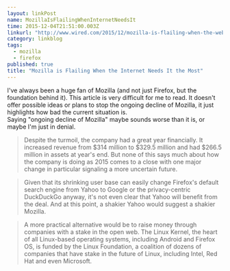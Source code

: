 ```yaml
---
layout: linkPost
name: MozillaIsFlailingWhenInternetNeedsIt
time: 2015-12-04T21:51:00.003Z
linkurl: "http://www.wired.com/2015/12/mozilla-is-flailing-when-the-web-needs-it-the-most/"
category: linkblog
tags: 
  - mozilla
  - firefox
published: true
title: "Mozilla is Flailing When the Internet Needs It the Most"
---
```


I've always been a huge fan of Mozilla (and not just Firefox, but the foundation behind it). This article is very difficult for me to read. It doesn't offer possible ideas or plans to stop the ongoing decline of Mozilla, it just highlights how bad the current situation is.  
Saying "ongoing decline of Mozilla" maybe sounds worse than it is, or maybe I'm just in denial.  

> Despite the turmoil, the company had a great year financially. It increased revenue from $314 million to $329.5 million and had $266.5 million in assets at year's end. But none of this says much about how the company is doing as 2015 comes to a close with one major change in particular signaling a more uncertain future.  

> Given that its shrinking user base can easily change Firefox's default search engine from Yahoo to Google or the privacy-centric DuckDuckGo anyway, it's not even clear that Yahoo will benefit from the deal. And at this point, a shakier Yahoo would suggest a shakier Mozilla.  

> A more practical alternative would be to raise money through companies with a stake in the open web. The Linux Kernel, the heart of all Linux-based operating systems, including Android and Firefox OS, is funded by the Linux Foundation, a coalition of dozens of companies that have stake in the future of Linux, including Intel, Red Hat and even Microsoft.  